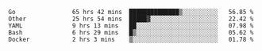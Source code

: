 <!--START_SECTION:waka-->
```text
Go                65 hrs 42 mins  ██████████████▒░░░░░░░░░░   56.85 %
Other             25 hrs 54 mins  █████▓░░░░░░░░░░░░░░░░░░░   22.42 %
YAML              9 hrs 13 mins   ██░░░░░░░░░░░░░░░░░░░░░░░   07.98 %
Bash              6 hrs 29 mins   █▒░░░░░░░░░░░░░░░░░░░░░░░   05.62 %
Docker            2 hrs 3 mins    ▒░░░░░░░░░░░░░░░░░░░░░░░░   01.78 %
```
<!--END_SECTION:waka-->
